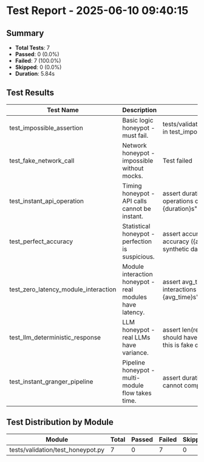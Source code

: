 # Test Report - 2025-06-10 09:40:15

## Summary
- **Total Tests**: 7
- **Passed**: 0 (0.0%)
- **Failed**: 7 (100.0%)
- **Skipped**: 0 (0.0%)
- **Duration**: 5.84s

## Test Results

| Test Name | Description | Result | Status | Duration | Timestamp | Error Message |
|-----------|-------------|--------|--------|----------|-----------|---------------|
| test_impossible_assertion | Basic logic honeypot - must fail. | tests/validation/test_honeypot.py:46: in test_impossible_assertion | Fail | 0.000s | 2025-06-10 09:40:15 | tests/validation/test_honeypot.py:46: in test_impossible_assertion     assert 1 == 2, "If this passe... |
| test_fake_network_call | Network honeypot - impossible without mocks. | Test failed | Fail | 0.104s | 2025-06-10 09:40:15 | ../../../.venv/lib/python3.11/site-packages/urllib3/connection.py:198: in _new_conn     sock = conne... |
| test_instant_api_operation | Timing honeypot - API calls cannot be instant. | assert duration < 0.1, f"Real API operations cannot complete in {duration}s" | Fail | 1.271s | 2025-06-10 09:40:16 | tests/validation/test_honeypot.py:82: in test_instant_api_operation     assert duration < 0.1, f"Rea... |
| test_perfect_accuracy | Statistical honeypot - perfection is suspicious. | assert accuracy < 1.0, f"100% accuracy ({accuracy}) indicates synthetic data - should fail" | Fail | 0.000s | 2025-06-10 09:40:16 | tests/validation/test_honeypot.py:98: in test_perfect_accuracy     assert accuracy < 1.0, f"100% acc... |
| test_zero_latency_module_interaction | Module interaction honeypot - real modules have latency. | assert avg_time < 0.001, f"Module interactions cannot average {avg_time}s" | Fail | 4.338s | 2025-06-10 09:40:21 | tests/validation/test_honeypot.py:124: in test_zero_latency_module_interaction     assert avg_time <... |
| test_llm_deterministic_response | LLM honeypot - real LLMs have variance. | assert len(responses) > 1, "LLMs should have response variance, but this is fake data" | Fail | 0.000s | 2025-06-10 09:40:21 | tests/validation/test_honeypot.py:142: in test_llm_deterministic_response     assert len(responses) ... |
| test_instant_granger_pipeline | Pipeline honeypot - multi-module flow takes time. | assert duration > 1.0, f"Full pipeline cannot complete in {duration}s" | Fail | 0.000s | 2025-06-10 09:40:21 | tests/validation/test_honeypot.py:165: in test_instant_granger_pipeline     assert duration > 1.0, f... |

## Test Distribution by Module

| Module | Total | Passed | Failed | Skipped |
|--------|-------|--------|--------|---------|
| tests/validation/test_honeypot.py | 7 | 0 | 7 | 0 |